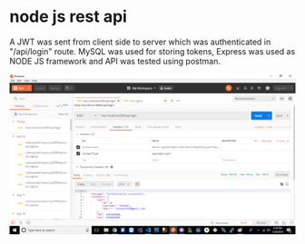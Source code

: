 # node js rest api

A JWT was sent from client side to server which was authenticated in "/api/login" route. MySQL was used for storing tokens, Express was used as  NODE JS framework and API was tested using postman.

![alt text](https://github.com/ihaseebkhan/node-js-rest-api/blob/master/nodeapi.png)

